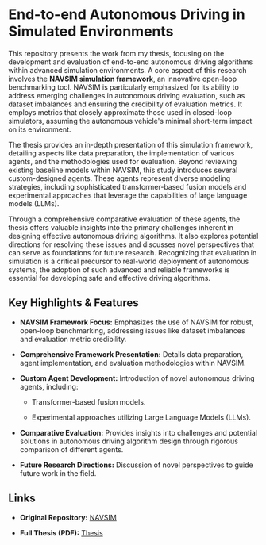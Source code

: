 # End-to-end Autonomous Driving in Simulated Environments

This repository presents the work from my thesis, focusing on the development and evaluation of end-to-end autonomous driving algorithms within advanced simulation environments. A core aspect of this research involves the **NAVSIM simulation framework**, an innovative open-loop benchmarking tool. NAVSIM is particularly emphasized for its ability to address emerging challenges in autonomous driving evaluation, such as dataset imbalances and ensuring the credibility of evaluation metrics. It employs metrics that closely approximate those used in closed-loop simulators, assuming the autonomous vehicle's minimal short-term impact on its environment.

The thesis provides an in-depth presentation of this simulation framework, detailing aspects like data preparation, the implementation of various agents, and the methodologies used for evaluation. Beyond reviewing existing baseline models within NAVSIM, this study introduces several custom-designed agents. These agents represent diverse modeling strategies, including sophisticated transformer-based fusion models and experimental approaches that leverage the capabilities of large language models (LLMs).

Through a comprehensive comparative evaluation of these agents, the thesis offers valuable insights into the primary challenges inherent in designing effective autonomous driving algorithms. It also explores potential directions for resolving these issues and discusses novel perspectives that can serve as foundations for future research. Recognizing that evaluation in simulation is a critical precursor to real-world deployment of autonomous systems, the adoption of such advanced and reliable frameworks is essential for developing safe and effective driving algorithms.

## Key Highlights & Features

* **NAVSIM Framework Focus:** Emphasizes the use of NAVSIM for robust, open-loop benchmarking, addressing issues like dataset imbalances and evaluation metric credibility.

* **Comprehensive Framework Presentation:** Details data preparation, agent implementation, and evaluation methodologies within NAVSIM.

* **Custom Agent Development:** Introduction of novel autonomous driving agents, including:

    * Transformer-based fusion models.

    * Experimental approaches utilizing Large Language Models (LLMs).

* **Comparative Evaluation:** Provides insights into challenges and potential solutions in autonomous driving algorithm design through rigorous comparison of different agents.

* **Future Research Directions:** Discussion of novel perspectives to guide future work in the field.

## Links

* **Original Repository:** [NAVSIM](https://github.com/autonomousvision/navsim)

* **Full Thesis (PDF):** [Thesis](https://github.com/gyomberpet/dipterv/blob/dev/MSc_Thesis.pdf)
